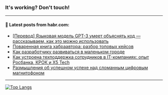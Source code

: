 ### It's working? Don't touch!

---
<!--
#### 🛠️ Technical stack:

![C++](https://img.shields.io/badge/C++-informational?logo=c%2B%2B&style=flat&logoColor=white&color=9C033A)
![Java](https://img.shields.io/badge/Java-informational?logo=java&style=flat&logoColor=white&color=007396)
![Kotlin](https://img.shields.io/badge/Kotlin-informational?logo=Kotlin&style=flat&logoColor=white&color=0095D5)
![JS](https://img.shields.io/badge/JS-informational?logo=javaScript&style=flat&logoColor=black&color=F7Df1E) <br>
![HTML5](https://img.shields.io/badge/HTML5-informational?logo=html5&style=flat&logoColor=white&color=E34F26)
![CSS3](https://img.shields.io/badge/CSS3-informational?logo=css3&style=flat&logoColor=white&color=157286)
![Sass](https://img.shields.io/badge/Saas-informational?logo=sass&style=flat&logoColor=white&color=hotpink)
![PHP](https://img.shields.io/badge/PHP-informational?logo=php&style=flat&logoColor=white&color=777BB4) <br>
![WebPAck](https://img.shields.io/badge/WebPack-informational?logo=webPack&style=flat&logoColor=white&color=FF6F00)
![Bootstrap](https://img.shields.io/badge/Bootstrap-informational?logo=Bootstrap&style=flat&logoColor=white&color=7952B3)
![MySQL](https://img.shields.io/badge/MySQL-informational?logo=MySQL&style=flat&logoColor=white&color=00f) <br>
![NodeJS](https://img.shields.io/badge/NodeJS-informational?logo=node.js&style=flat&logoColor=white&color=43853D)
![Spring](https://img.shields.io/badge/Spring-informational?logo=Spring&style=flat&logoColor=white&color=0A9EDC)
![Angular](https://img.shields.io/badge/Vue-informational?logo=vue.js&style=flat&logoColor=white&color=red)
![Git](https://img.shields.io/badge/Git-informational?logo=git&style=flat&logoColor=white&color=darkorange)

___
-->

#### 💬 Latest posts from habr.com:

<!-- BLOG-POST-LIST:START -->
- [[Перевод] Языковая модель GPT-3 умеет объяснять код — рассказываем, как это можно использовать](https://habr.com/ru/post/679572/?utm_source=habrahabr&utm_medium=rss&utm_campaign=679572)
- [Поваренная книга хабраавтора: разбор топовых кейсов](https://habr.com/ru/post/672356/?utm_source=habrahabr&utm_medium=rss&utm_campaign=672356)
- [Как разработчику развиваться в маленьком городе](https://habr.com/ru/post/679286/?utm_source=habrahabr&utm_medium=rss&utm_campaign=679286)
- [Как устроена техподдержка сотрудников в IT-компаниях: опыт Росбанка, КРОК и X5 Tech](https://habr.com/ru/post/679520/?utm_source=habrahabr&utm_medium=rss&utm_campaign=679520)
- [Размышления об успешном успехе над сломанным цифровым магнитофоном](https://habr.com/ru/post/679412/?utm_source=habrahabr&utm_medium=rss&utm_campaign=679412)
<!-- BLOG-POST-LIST:END -->

---

[![Top Langs](https://github-readme-stats.vercel.app/api/top-langs/?username=zloylis&layout=compact&hide_border=true&theme=dracula)](https://github.com/zloylis)
